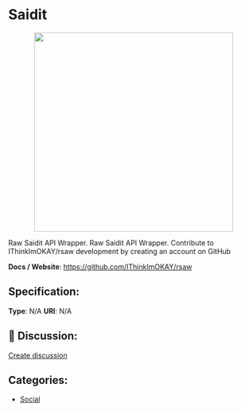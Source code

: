 # Saidit
<p align="center">
    <img width="400" src="https://raw.githubusercontent.com/apis-list/apis-list/main/apis/saidit/logo_256x256.png" />
</p>

Raw Saidit API Wrapper. Raw Saidit API Wrapper. Contribute to IThinkImOKAY/rsaw development by creating an account on GitHub

**Docs / Website**: https://github.com/IThinkImOKAY/rsaw

## Specification:
**Type**:  N/A 
**URI**:  N/A 

## 💬 Discussion:
[Create discussion](https://github.com/apis-list/apis-list/discussions/new)

## Categories:
- [Social](https://github.com/apis-list/apis-list#social)



